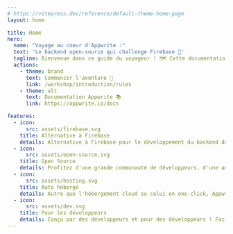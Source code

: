 ```yaml
---
# https://vitepress.dev/reference/default-theme-home-page
layout: home

title: Home
hero:
  name: "Voyage au coeur d'Appwrite :"
  text: 'Le backend open-source qui challenge Firebase 🧳'
  tagline: Bienvenue dans ce guide du voyageur ! 🗺️ Cette documentation vous guidera à travers chaque destination au coeur d'Appwrite ! Consultez les informations détaillées, les astuces et les solutions pour chaque module afin de découvrir les fondamentaux qui font d'Appwrite un outil indispensable pour tous les développeurs ! Embarquez avec nous pour cette expérience 🛫
  actions:
    - theme: brand
      text: Commencer l'aventure 🚢
      link: /workshop/introduction/rules
    - theme: alt
      text: Documentation Appwrite 📚
      link: https://appwrite.io/docs

features:
  - icon:
      src: assets/firebase.svg
    title: Alternative à Firebase
    details: Alternative à Firebase pour le développement du backend de vos applications web et mobiles.
  - icon:
      src: assets/open-source.svg
    title: Open Source
    details: Profitez d'une grande communauté de développeurs, d'une amélioration continue et d'une documentation complète.
  - icon:
      src: assets/hosting.svg
    title: Auto hébergé
    details: Autre que l'hébergement cloud ou celui en one-click, Appwrite peut être installé sur votre propre serveur.
  - icon:
      src: assets/dev.svg
    title: Pour les développeurs
    details: Conçu par des développeurs et pour des développeurs ! Facile à utiliser et à intégrer dans vos applications.
---
```

